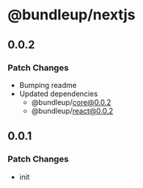 # @bundleup/nextjs

## 0.0.2

### Patch Changes

- Bumping readme
- Updated dependencies
  - @bundleup/core@0.0.2
  - @bundleup/react@0.0.2

## 0.0.1

### Patch Changes

- init
